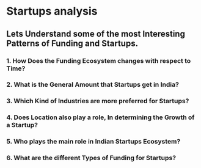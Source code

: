 # Startups analysis

## Lets Understand some of the most Interesting Patterns of Funding and Startups.

### 1. How Does the Funding Ecosystem changes with respect to Time?
### 2. What is the General Amount that Startups get in India?
### 3. Which Kind of Industries are more preferred for Startups?
### 4. Does Location also play a role, In determining the Growth of a Startup?
### 5. Who plays the main role in Indian Startups Ecosystem?
### 6. What are the different Types of Funding for Startups?
